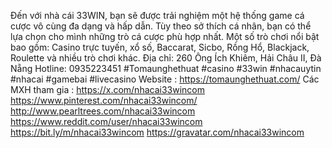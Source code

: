 Đến với nhà cái 33WIN, bạn sẽ được trải nghiệm một hệ thống game cá cược vô cùng đa dạng và hấp dẫn. Tùy theo sở thích cá nhân, bạn có thể lựa chọn cho mình những trò cá cược phù hợp nhất. Một số trò chơi nổi bật bao gồm: Casino trực tuyến, xổ số, Baccarat, Sicbo, Rồng Hổ, Blackjack, Roulette và nhiều trò chơi khác.
Địa chỉ: 260 Ông Ích Khiêm, Hải Châu II, Đà Nẵng
Hotline: 0935223451
#Tomaunghethuat #casino #33win #nhacauytin #nhacai #gamebai #livecasino
Website : https://tomaunghethuat.com/
Các MXH tham gia :
https://x.com/nhacai33wincom
https://www.pinterest.com/nhacai33wincom/
http://www.pearltrees.com/nhacai33wincom
https://www.reddit.com/user/nhacai33wincom
https://bit.ly/m/nhacai33wincom
https://gravatar.com/nhacai33wincom
